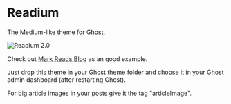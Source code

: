# Readium

The Medium-like theme for [Ghost](https://github.com/TryGhost).

![Readium 2.0](http://cl.ly/VBX3/readium2.jpg)

Check out [Mark Reads Blog](http://mark-read.info) as an good example.

Just drop this theme in your Ghost theme folder and choose it in your Ghost admin dashboard (after restarting Ghost).

For big article images in your posts give it the tag "articleImage".
